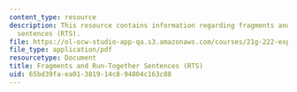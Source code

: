 ```yaml
---
content_type: resource
description: This resource contains information regarding fragments and run-together
  sentences (RTS).
file: https://ol-ocw-studio-app-qa.s3.amazonaws.com/courses/21g-222-expository-writing-for-bilingual-students-fall-2002/65bd39faea01381914c894804c163c88_MIT21G_222F02_fragments_an.pdf
file_type: application/pdf
resourcetype: Document
title: Fragments and Run-Together Sentences (RTS)
uid: 65bd39fa-ea01-3819-14c8-94804c163c88
---
```

